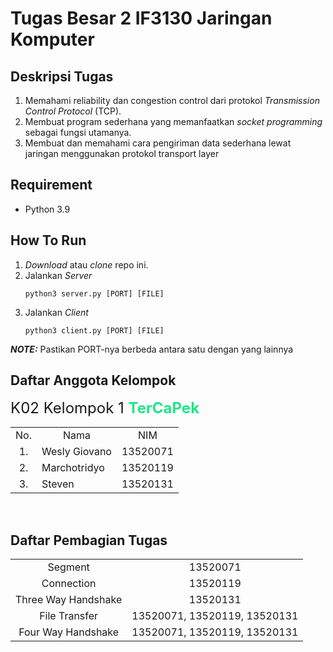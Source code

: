 # Tugas Besar 2 IF3130 Jaringan Komputer

## Deskripsi Tugas
1. Memahami reliability dan congestion control dari protokol <i>Transmission Control Protocol</i> (TCP).
2. Membuat program sederhana yang memanfaatkan <i>socket programming</i> sebagai fungsi utamanya.
3. Membuat dan memahami cara pengiriman data sederhana lewat jaringan menggunakan protokol transport layer

## Requirement
- Python 3.9

## How To Run
1. <i>Download</i> atau <i>clone</i> repo ini.
2. Jalankan <i>Server</i>
    ```
    python3 server.py [PORT] [FILE]
    ```
3. Jalankan <i>Client</i>
    ```
    python3 client.py [PORT] [FILE]
    ```
<strong><em>NOTE:</em></strong> Pastikan PORT-nya berbeda antara satu dengan yang lainnya

## Daftar Anggota Kelompok

<font size="5px">K02 Kelompok 1 <font color="#21e688"><strong>TerCaPek</strong></font></font>

<table>
    <tr>
        <td align = "center">No.</td>
        <td align = "center">Nama</td>
        <td align = "center">NIM</td>
    </tr>
    <tr>
        <td align = "center">1.</td>
        <td>Wesly Giovano</td>
        <td>13520071</td>
    </tr>
    <tr>
        <td align = "center">2.</td>
        <td>Marchotridyo</td>
        <td>13520119</td>
    </tr>
    <tr>
        <td align = "center">3.</td>
        <td>Steven</td>
        <td>13520131</td>
    </tr>
</table>

<br>

## Daftar Pembagian Tugas
<table>
    <tr>
        <td align = "center">Segment</td>
        <td align = "center">13520071</td>
    </tr>
    <tr>
        <td align = "center">Connection</td>
        <td align = "center">13520119</td>
    </tr>
    <tr>
        <td align = "center">Three Way Handshake</td>
        <td align = "center">13520131</td>
    </tr>
    <tr>
        <td align = "center">File Transfer</td>
        <td align = "center">13520071, 13520119, 13520131</td>
    </tr>
    <tr>
        <td align = "center">Four Way Handshake</td>
        <td align = "center">13520071, 13520119, 13520131</td>
    </tr>
</table>

